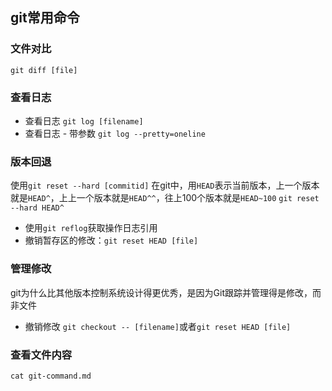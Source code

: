 ## git常用命令

### 文件对比
```git diff [file]```
### 查看日志

- 查看日志
```git log [filename]```
- 查看日志 - 带参数
```git log --pretty=oneline```

### 版本回退
使用```git reset --hard [commitid]```
在git中，用```HEAD```表示当前版本，上一个版本就是```HEAD^```，上上一个版本就是```HEAD^^```，往上100个版本就是```HEAD~100```
```git reset --hard HEAD^```
- 使用```git reflog```获取操作日志引用
- 撤销暂存区的修改：```git reset HEAD [file]```

### 管理修改
git为什么比其他版本控制系统设计得更优秀，是因为Git跟踪并管理得是修改，而非文件
- 撤销修改
```git checkout -- [filename]```或者```git reset HEAD [file]```

### 查看文件内容
```cat git-command.md```


